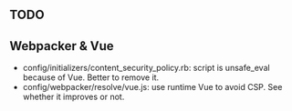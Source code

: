 ## TODO

## Webpacker & Vue

- config/initializers/content_security_policy.rb: script is unsafe_eval because of Vue. Better to remove it.
- config/webpacker/resolve/vue.js: use runtime Vue to avoid CSP. See whether it improves or not.
